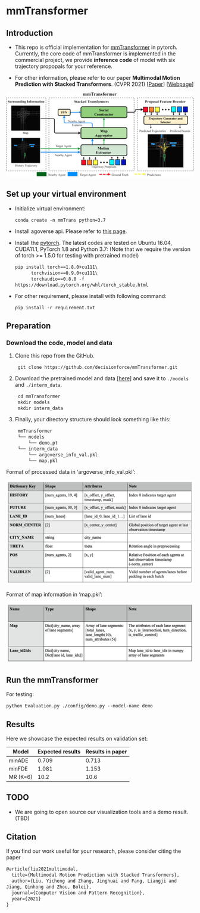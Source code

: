 # mmTransformer

## Introduction

- This repo is official implementation for [mmTransformer](https://github.com/argoai/argoverse-api) in pytorch. Currently, the core code of mmTransformer is implemented in the commercial project, we provide **inference code** of model with six trajectory propopals for your reference. 

- For other information, please refer to our paper **Multimodal Motion Prediction with Stacked Transformers**. (CVPR 2021) [[Paper](https://arxiv.org/pdf/2103.11624.pdf)] [[Webpage](https://decisionforce.github.io/mmTransformer/)]

![img](./figs/model.png)

## Set up your virtual environment

- Initialize virtual environment:

      conda create -n mmTrans python=3.7

- Install agoverse api. Please refer to [this page](https://github.com/argoai/argoverse-api).

- Install the [pytorch](https://pytorch.org/). The latest codes are tested on Ubuntu 16.04, CUDA11.1, PyTorch 1.8 and Python 3.7:
  (Note that we require the version of torch >= 1.5.0 for testing with pretrained model)

      pip install torch==1.8.0+cu111\
            torchvision==0.9.0+cu111\
            torchaudio==0.8.0 -f https://download.pytorch.org/whl/torch_stable.html

- For other requirement, please install with following command:

      pip install -r requirement.txt
    

## Preparation

### Download the code, model and data

1. Clone this repo from the GitHub.

        git clone https://github.com/decisionforce/mmTransformer.git

2. Download the pretrained model and data [[here](https://drive.google.com/file/d/10koDID95zoOnU3pb6AkHAqJInupMScJd/view?usp=sharing)] and save it to `./models` and `./interm_data`.
   
        cd mmTransformer
        mkdir models
        mkdir interm_data

3. Finally, your directory structure should look something like this:

        mmTransformer
        └── models
            └── demo.pt
        └── interm_data
            └── argoverse_info_val.pkl
            └── map.pkl


Format of processed data in ‘argoverse_info_val.pkl’:

![img](./figs/format1.png)

Format of map information in ‘map.pkl’:

![img](./figs/format2.png)


## Run the mmTransformer

For testing:

    python Evaluation.py ./config/demo.py --model-name demo

## Results

Here we showcase the expected results on validation set:

| Model | Expected results | Results in paper
|--|--|--|
| minADE | 0.709 | 0.713 |
| minFDE | 1.081 | 1.153 |
| MR (K=6) | 10.2 | 10.6 |

## TODO

- We are going to open source our visualization tools and a demo result. (TBD)


## Citation
If you find our work useful for your research, please consider citing the paper
```
@article{liu2021multimodal,
  title={Multimodal Motion Prediction with Stacked Transformers},
  author={Liu, Yicheng and Zhang, Jinghuai and Fang, Liangji and Jiang, Qinhong and Zhou, Bolei},
  journal={Computer Vision and Pattern Recognition},
  year={2021}
}
```
